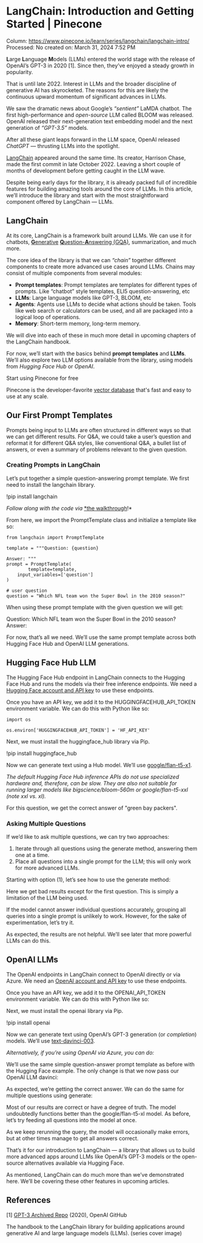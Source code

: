 # LangChain: Introduction and Getting Started | Pinecone

Column: https://www.pinecone.io/learn/series/langchain/langchain-intro/
Processed: No
created on: March 31, 2024 7:52 PM

**L**arge **L**anguage **M**odels (LLMs) entered the world stage with the release of OpenAI’s GPT-3 in 2020 [1]. Since then, they’ve enjoyed a steady growth in popularity.

That is until late 2022. Interest in LLMs and the broader discipline of generative AI has skyrocketed. The reasons for this are likely the continuous upward momentum of significant advances in LLMs.

We saw the dramatic news about Google’s *“sentient”* LaMDA chatbot. The first high-performance and *open-source* LLM called BLOOM was released. OpenAI released their next-generation text embedding model and the next generation of *“GPT-3.5”* models.

After all these giant leaps forward in the LLM space, OpenAI released *ChatGPT* — thrusting LLMs into the spotlight.

[LangChain](https://github.com/hwchase17/langchain) appeared around the same time. Its creator, Harrison Chase, made the first commit in late October 2022. Leaving a short couple of months of development before getting caught in the LLM wave.

Despite being early days for the library, it is already packed full of incredible features for building amazing tools around the core of LLMs. In this article, we’ll introduce the library and start with the most straightforward component offered by LangChain — LLMs.

[](https://www.notion.so'https://i.ytimg.com/vi/nE2skSRWTTs/hqdefault.jpg')

## LangChain

At its core, LangChain is a framework built around LLMs. We can use it for chatbots, [**G**enerative](https://www.pinecone.io/learn/openai-gen-qa/) [**Q**uestion-**A**nswering (GQA)](https://www.pinecone.io/learn/openai-gen-qa/), summarization, and much more.

The core idea of the library is that we can *“chain”* together different components to create more advanced use cases around LLMs. Chains may consist of multiple components from several modules:

- **Prompt templates**: Prompt templates are templates for different types of prompts. Like “chatbot” style templates, ELI5 question-answering, etc
- **LLMs**: Large language models like GPT-3, BLOOM, etc
- **Agents**: Agents use LLMs to decide what actions should be taken. Tools like web search or calculators can be used, and all are packaged into a logical loop of operations.
- **Memory**: Short-term memory, long-term memory.

We will dive into each of these in much more detail in upcoming chapters of the LangChain handbook.

For now, we’ll start with the basics behind **prompt templates** and **LLMs**. We’ll also explore two LLM options available from the library, using models from *Hugging Face Hub* or *OpenAI*.

Start using Pinecone for free

Pinecone is the developer-favorite [vector database](https://www.pinecone.io/learn/vector-database/) that's fast and easy to use at any scale.

## Our First Prompt Templates

Prompts being input to LLMs are often structured in different ways so that we can get different results. For Q&A, we could take a user’s question and reformat it for different Q&A styles, like conventional Q&A, a bullet list of answers, or even a summary of problems relevant to the given question.

### Creating Prompts in LangChain

Let’s put together a simple question-answering prompt template. We first need to install the langchain library.

!pip install langchain

*Follow along with the code via* [*the walkthrough](https://github.com/pinecone-io/examples/blob/master/learn/generation/langchain/handbook/00-langchain-intro.ipynb)!*

From here, we import the PromptTemplate class and initialize a template like so:

```
from langchain import PromptTemplate

template = """Question: {question}

Answer: """
prompt = PromptTemplate(
        template=template,
    input_variables=['question']
)

# user question
question = "Which NFL team won the Super Bowl in the 2010 season?"
```

When using these prompt template with the given question we will get:

Question: Which NFL team won the Super Bowl in the 2010 season? Answer:

For now, that’s all we need. We’ll use the same prompt template across both Hugging Face Hub and OpenAI LLM generations.

## Hugging Face Hub LLM

The Hugging Face Hub endpoint in LangChain connects to the Hugging Face Hub and runs the models via their free inference endpoints. We need a [Hugging Face account and API key](https://huggingface.co/settings/tokens) to use these endpoints.

Once you have an API key, we add it to the HUGGINGFACEHUB_API_TOKEN environment variable. We can do this with Python like so:

```
import os

os.environ['HUGGINGFACEHUB_API_TOKEN'] = 'HF_API_KEY'
```

Next, we must install the huggingface_hub library via Pip.

!pip install huggingface_hub

Now we can generate text using a Hub model. We’ll use [google/flan-t5-x1](https://huggingface.co/google/flan-t5-xl).

*The default Hugging Face Hub inference APIs do not use specialized hardware and, therefore, can be slow. They are also not suitable for running larger models like* *bigscience/bloom-560m* *or* *google/flan-t5-xxl* *(note* *xxl* *vs.* *xl).*

For this question, we get the correct answer of "green bay packers".

### Asking Multiple Questions

If we’d like to ask multiple questions, we can try two approaches:

1. Iterate through all questions using the generate method, answering them one at a time.
2. Place all questions into a single prompt for the LLM; this will only work for more advanced LLMs.

Starting with option (1), let’s see how to use the generate method:

Here we get bad results except for the first question. This is simply a limitation of the LLM being used.

If the model cannot answer individual questions accurately, grouping all queries into a single prompt is unlikely to work. However, for the sake of experimentation, let’s try it.

As expected, the results are not helpful. We’ll see later that more powerful LLMs can do this.

## OpenAI LLMs

The OpenAI endpoints in LangChain connect to OpenAI directly or via Azure. We need an [OpenAI account and API key](https://beta.openai.com/account/api-keys) to use these endpoints.

Once you have an API key, we add it to the OPENAI_API_TOKEN environment variable. We can do this with Python like so:

Next, we must install the openai library via Pip.

!pip install openai

Now we can generate text using OpenAI’s GPT-3 generation (or *completion*) models. We’ll use [text-davinci-003](https://huggingface.co/google/flan-t5-xl).

*Alternatively, if you’re using OpenAI via Azure, you can do:*

We’ll use the same simple question-answer prompt template as before with the Hugging Face example. The only change is that we now pass our OpenAI LLM davinci:

As expected, we’re getting the correct answer. We can do the same for multiple questions using generate:

Most of our results are correct or have a degree of truth. The model undoubtedly functions better than the google/flan-t5-xl model. As before, let’s try feeding all questions into the model at once.

As we keep rerunning the query, the model will occasionally make errors, but at other times manage to get all answers correct.

That’s it for our introduction to LangChain — a library that allows us to build more advanced apps around LLMs like OpenAI’s GPT-3 models or the open-source alternatives available via Hugging Face.

As mentioned, LangChain can do much more than we’ve demonstrated here. We’ll be covering these other features in upcoming articles.

## References

[1] [GPT-3 Archived Repo](https://github.com/openai/gpt-3) (2020), OpenAI GitHub

[](https://www.pinecone.io/_next/image/?url=https%3A%2F%2Fcdn.sanity.io%2Fimages%2Fvr8gru94%2Fproduction%2Fb0bf4949bbd13bd1e62057bfc931fe30aad35d83-1700x2192.png&w=3840&q=100)

The handbook to the LangChain library for building applications around generative AI and large language models (LLMs). (series cover image)